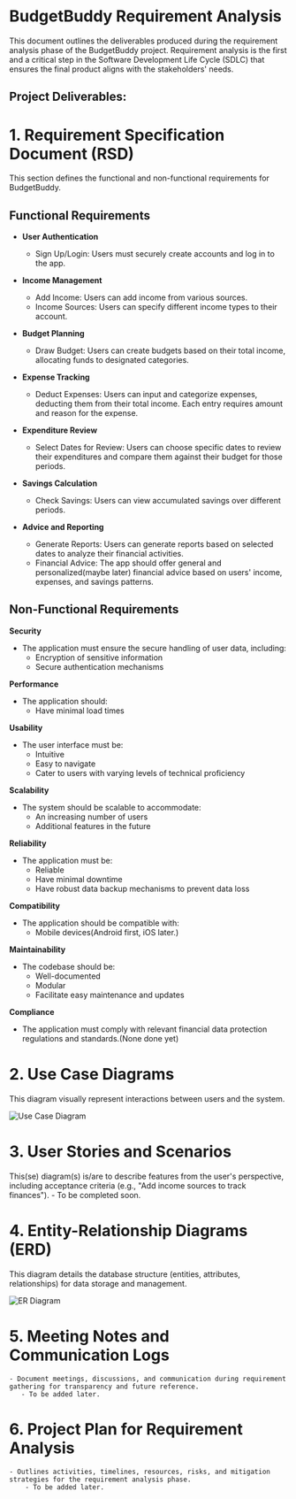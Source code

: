 # BudgetBuddy Requirement Analysis

This document outlines the deliverables produced during the requirement analysis phase of the BudgetBuddy project. Requirement analysis is the first and a critical step in the Software Development Life Cycle (SDLC) that ensures the final product aligns with the stakeholders' needs.

## Project Deliverables:

# 1. Requirement Specification Document (RSD)

This section defines the functional and non-functional requirements for BudgetBuddy.

## Functional Requirements

* **User Authentication**
    * Sign Up/Login: Users must securely create accounts and log in to the app.

* **Income Management**
    * Add Income: Users can add income from various sources.
    * Income Sources: Users can specify different income types to their account.

* **Budget Planning**
    * Draw Budget: Users can create budgets based on their total income, allocating funds to designated categories.

* **Expense Tracking**
    * Deduct Expenses: Users can input and categorize expenses, deducting them from their total income. Each entry requires amount and reason for the expense.

* **Expenditure Review**
    * Select Dates for Review: Users can choose specific dates to review their expenditures and compare them against their budget for those periods.

* **Savings Calculation**
    * Check Savings: Users can view accumulated savings over different periods.

* **Advice and Reporting**
    * Generate Reports: Users can generate reports based on selected dates to analyze their financial activities.
    * Financial Advice: The app should offer general and personalized(maybe later) financial advice based on users' income, expenses, and savings patterns.

## Non-Functional Requirements

**Security**
* The application must ensure the secure handling of user data, including:
    * Encryption of sensitive information
    * Secure authentication mechanisms

**Performance**
* The application should:
    * Have minimal load times

**Usability**
* The user interface must be:
    * Intuitive
    * Easy to navigate
    * Cater to users with varying levels of technical proficiency

**Scalability**
* The system should be scalable to accommodate:
    * An increasing number of users
    * Additional features in the future

**Reliability**
* The application must be:
    * Reliable
    * Have minimal downtime
    * Have robust data backup mechanisms to prevent data loss

**Compatibility**
* The application should be compatible with:
    * Mobile devices(Android first, iOS later.)

**Maintainability**
* The codebase should be:
    * Well-documented
    * Modular
    * Facilitate easy maintenance and updates

**Compliance**
* The application must comply with relevant financial data protection regulations and standards.(None done yet)


# 2. Use Case Diagrams
This diagram visually represent interactions between users and the system.

![Use Case Diagram](use_case.jpg)

# 3. User Stories and Scenarios
This(se) diagram(s) is/are to describe features from the user's perspective, including acceptance criteria (e.g., "Add income sources to track finances").
    - To be completed soon.


# 4. Entity-Relationship Diagrams (ERD)
This diagram details the database structure (entities, attributes, relationships) for data storage and management. 

![ER Diagram](er_diagram.jpg)


# 5. Meeting Notes and Communication Logs
    - Document meetings, discussions, and communication during requirement gathering for transparency and future reference.  
       - To be added later.

# 6. Project Plan for Requirement Analysis
    - Outlines activities, timelines, resources, risks, and mitigation strategies for the requirement analysis phase. 
        - To be added later.
